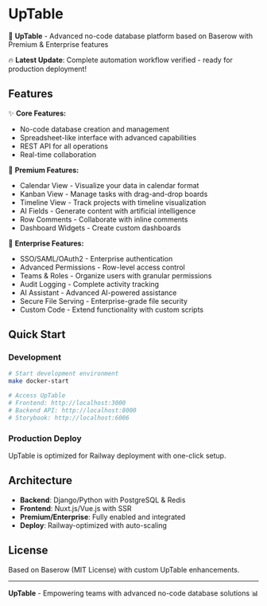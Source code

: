 # UpTable

🚀 **UpTable** - Advanced no-code database platform based on Baserow with Premium & Enterprise features

🔥 **Latest Update**: Complete automation workflow verified - ready for production deployment!

## Features

✨ **Core Features:**
- No-code database creation and management
- Spreadsheet-like interface with advanced capabilities
- REST API for all operations
- Real-time collaboration

🎯 **Premium Features:**
- Calendar View - Visualize your data in calendar format
- Kanban View - Manage tasks with drag-and-drop boards
- Timeline View - Track projects with timeline visualization
- AI Fields - Generate content with artificial intelligence
- Row Comments - Collaborate with inline comments
- Dashboard Widgets - Create custom dashboards

🏢 **Enterprise Features:**
- SSO/SAML/OAuth2 - Enterprise authentication
- Advanced Permissions - Row-level access control
- Teams & Roles - Organize users with granular permissions
- Audit Logging - Complete activity tracking
- AI Assistant - Advanced AI-powered assistance
- Secure File Serving - Enterprise-grade file security
- Custom Code - Extend functionality with custom scripts

## Quick Start

### Development
```bash
# Start development environment
make docker-start

# Access UpTable
# Frontend: http://localhost:3000
# Backend API: http://localhost:8000
# Storybook: http://localhost:6006
```

### Production Deploy
UpTable is optimized for Railway deployment with one-click setup.

## Architecture

- **Backend**: Django/Python with PostgreSQL & Redis
- **Frontend**: Nuxt.js/Vue.js with SSR
- **Premium/Enterprise**: Fully enabled and integrated
- **Deploy**: Railway-optimized with auto-scaling

## License

Based on Baserow (MIT License) with custom UpTable enhancements.

---

**UpTable** - Empowering teams with advanced no-code database solutions 📊